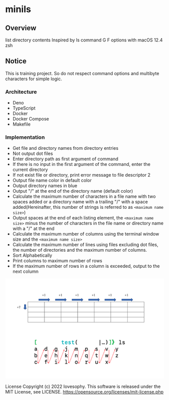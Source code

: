 # minils

## Overview
list directory contents
Inspired by ls command G F options with macOS 12.4 zsh

## Notice
This is training project.
So do not respect command options and multibyte characters for simple logic.

### Architecture
- Deno
- TypeScript
- Docker
- Docker Compose
- Makefile

### Implementation
- Get file and directory names from directory entries
- Not output dot files
- Enter directory path as first argument of command
- If there is no input in the first argument of the command, enter the current directory
- If not exist file or directory, print error message to file descriptor 2
- Output file name color in default color
- Output directory names in blue
- Output "/" at the end of the directory name (default color)
- Calculate the maximum number of characters in a file name with two spaces added or a directory name with a trailing "/" with a space added(Hereinafter, this number of strings is referred to as `<maximum name size>`)
- Output spaces at the end of each listing element, the `<maximum name size>` minus the number of characters in the file name or directory name with a "/" at the end
- Calculate the maximum number of columns using the terminal window size and the `<maximum name size>`
- Calculate the maximum number of lines using files excluding dot files, the number of directories and the maximum number of columns.
- Sort Alphabetically
- Print columns to maximum number of rows
- If the maximum number of rows in a column is exceeded, output to the next column

![Image](assets/implement_image.png)

License
Copyright (c) 2022 Iovesophy. This software is released under the MIT License, see LICENSE. https://opensource.org/licenses/mit-license.php

